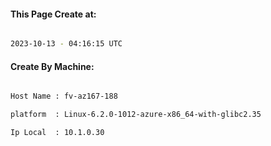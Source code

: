 
   
#### This Page Create at:

```bash

2023-10-13 - 04:16:15 UTC

```

#### Create By Machine:

```bash

Host Name : fv-az167-188

platform  : Linux-6.2.0-1012-azure-x86_64-with-glibc2.35

Ip Local  : 10.1.0.30

```

